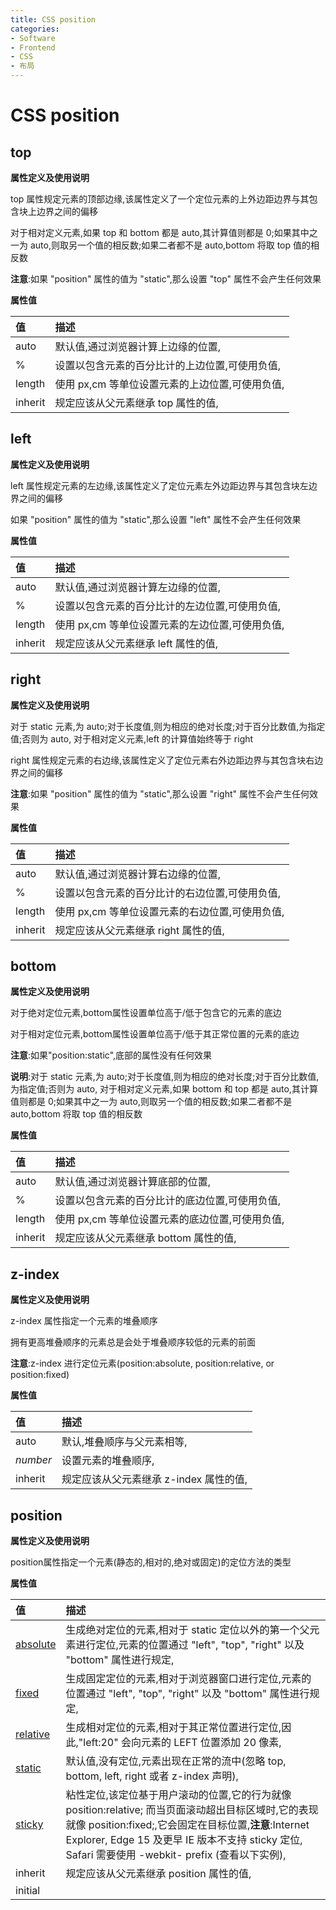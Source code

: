 ```yaml
---
title: CSS position
categories:
- Software
- Frontend
- CSS
- 布局
---
```

# CSS position

## top

**属性定义及使用说明**

top 属性规定元素的顶部边缘,该属性定义了一个定位元素的上外边距边界与其包含块上边界之间的偏移

对于相对定义元素,如果 top 和 bottom 都是 auto,其计算值则都是 0;如果其中之一为 auto,则取另一个值的相反数;如果二者都不是 auto,bottom 将取 top 值的相反数

**注意**:如果 "position" 属性的值为 "static",那么设置 "top" 属性不会产生任何效果

**属性值**

| 值      | 描述                                               |
| :------ | :------------------------------------------------- |
| auto    | 默认值,通过浏览器计算上边缘的位置,               |
| %       | 设置以包含元素的百分比计的上边位置,可使用负值,   |
| length  | 使用 px,cm 等单位设置元素的上边位置,可使用负值, |
| inherit | 规定应该从父元素继承 top 属性的值,                |

## left

**属性定义及使用说明**

left 属性规定元素的左边缘,该属性定义了定位元素左外边距边界与其包含块左边界之间的偏移

如果 "position" 属性的值为 "static",那么设置 "left" 属性不会产生任何效果

**属性值**

| 值      | 描述                                               |
| :------ | :------------------------------------------------- |
| auto    | 默认值,通过浏览器计算左边缘的位置,               |
| %       | 设置以包含元素的百分比计的左边位置,可使用负值,   |
| length  | 使用 px,cm 等单位设置元素的左边位置,可使用负值, |
| inherit | 规定应该从父元素继承 left 属性的值,               |

## right

**属性定义及使用说明**

对于 static 元素,为 auto;对于长度值,则为相应的绝对长度;对于百分比数值,为指定值;否则为 auto, 对于相对定义元素,left 的计算值始终等于 right

right 属性规定元素的右边缘,该属性定义了定位元素右外边距边界与其包含块右边界之间的偏移

**注意**:如果 "position" 属性的值为 "static",那么设置 "right" 属性不会产生任何效果

**属性值**

| 值      | 描述                                               |
| :------ | :------------------------------------------------- |
| auto    | 默认值,通过浏览器计算右边缘的位置,               |
| %       | 设置以包含元素的百分比计的右边位置,可使用负值,   |
| length  | 使用 px,cm 等单位设置元素的右边位置,可使用负值, |
| inherit | 规定应该从父元素继承 right 属性的值,              |

## bottom

**属性定义及使用说明**

对于绝对定位元素,bottom属性设置单位高于/低于包含它的元素的底边

对于相对定位元素,bottom属性设置单位高于/低于其正常位置的元素的底边

**注意**:如果"position:static",底部的属性没有任何效果

**说明**:对于 static 元素,为 auto;对于长度值,则为相应的绝对长度;对于百分比数值,为指定值;否则为 auto, 对于相对定义元素,如果 bottom 和 top 都是 auto,其计算值则都是 0;如果其中之一为 auto,则取另一个值的相反数;如果二者都不是 auto,bottom 将取 top 值的相反数

**属性值**

| 值      | 描述                                               |
| :------ | :------------------------------------------------- |
| auto    | 默认值,通过浏览器计算底部的位置,                 |
| %       | 设置以包含元素的百分比计的底边位置,可使用负值,   |
| length  | 使用 px,cm 等单位设置元素的底边位置,可使用负值, |
| inherit | 规定应该从父元素继承 bottom 属性的值,             |

## z-index

**属性定义及使用说明**

z-index 属性指定一个元素的堆叠顺序

拥有更高堆叠顺序的元素总是会处于堆叠顺序较低的元素的前面

**注意**:z-index 进行定位元素(position:absolute, position:relative, or position:fixed)

**属性值**

| 值       | 描述                                    |
| :------- | :-------------------------------------- |
| auto     | 默认,堆叠顺序与父元素相等,            |
| *number* | 设置元素的堆叠顺序,                    |
| inherit  | 规定应该从父元素继承 z-index 属性的值, |

## position

**属性定义及使用说明**

position属性指定一个元素(静态的,相对的,绝对或固定)的定位方法的类型

**属性值**

| 值                                                           | 描述                                                         |
| :----------------------------------------------------------- | :----------------------------------------------------------- |
| [absolute](https://www.runoob.com/css/css-positioning.html#position-absolute) | 生成绝对定位的元素,相对于 static 定位以外的第一个父元素进行定位,元素的位置通过 "left", "top", "right" 以及 "bottom" 属性进行规定, |
| [fixed](https://www.runoob.com/css/css-positioning.html#position-fixed) | 生成固定定位的元素,相对于浏览器窗口进行定位,元素的位置通过 "left", "top", "right" 以及 "bottom" 属性进行规定, |
| [relative](https://www.runoob.com/css/css-positioning.html#position-relative) | 生成相对定位的元素,相对于其正常位置进行定位,因此,"left:20" 会向元素的 LEFT 位置添加 20 像素, |
| [static](https://www.runoob.com/css/css-positioning.html#position-static) | 默认值,没有定位,元素出现在正常的流中(忽略 top, bottom, left, right 或者 z-index 声明), |
| [sticky](https://www.runoob.com/css/css-positioning.html#position-sticky) | 粘性定位,该定位基于用户滚动的位置,它的行为就像 position:relative; 而当页面滚动超出目标区域时,它的表现就像 position:fixed;,它会固定在目标位置,**注意**:Internet Explorer, Edge 15 及更早 IE 版本不支持 sticky 定位, Safari 需要使用 -webkit- prefix (查看以下实例), |
| inherit                                                      | 规定应该从父元素继承 position 属性的值,                     |
| initial                                                      |                                                              |


